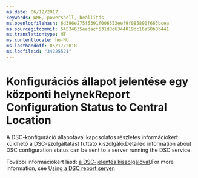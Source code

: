 ```yaml
---
ms.date: 06/12/2017
keywords: WMF, powershell, beállítás
ms.openlocfilehash: 6d396e275f5391f006553eef9f085890f663bcea
ms.sourcegitcommit: 54534635eedacf531d8d6344019dc16a50b8b441
ms.translationtype: MT
ms.contentlocale: hu-HU
ms.lasthandoff: 05/17/2018
ms.locfileid: "34225521"
---
```

# <a name="report-configuration-status-to-central-location"></a><span data-ttu-id="61116-102">Konfigurációs állapot jelentése egy központi helynek</span><span class="sxs-lookup"><span data-stu-id="61116-102">Report Configuration Status to Central Location</span></span>

<span data-ttu-id="61116-103">A DSC-konfiguráció állapotával kapcsolatos részletes információkért küldhető a DSC-szolgáltatást futtató kiszolgáló.</span><span class="sxs-lookup"><span data-stu-id="61116-103">Detailed information about DSC configuration status can be sent to a server running the DSC service.</span></span>

<span data-ttu-id="61116-104">További információkért lásd: [a DSC-jelentés kiszolgálóval](https://msdn.microsoft.com/powershell/dsc/reportserver).</span><span class="sxs-lookup"><span data-stu-id="61116-104">For more information, see [Using a DSC report server](https://msdn.microsoft.com/powershell/dsc/reportserver).</span></span>
